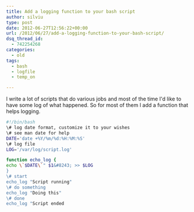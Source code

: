 ```yaml
---
title: Add a logging function to your bash script
author: silviu
type: post
date: 2012-06-27T12:56:22+00:00
url: /2012/06/27/add-a-logging-function-to-your-bash-script/
dsq_thread_id:
  - 742254268
categories:
  - old
tags:
  - bash
  - logfile
  - temp_on

---
```

I write a lot of scripts that do various jobs and most of the time I'd like to have some log of what happened. So for most of them I add a function that helps logging.

```bash
#!/bin/bash
\# log date format, customize it to your wishes
\# see man date for help
DATE='date +%Y/%m/%d:%H:%M:%S'
\# log file
LOG='/var/log/script.log'

function echo_log {
echo \`$DATE\`" $1&#8243; >> $LOG
}
\# start
echo_log "Script running"
\# do something
echo_log "Doing this"
\# done
echo_log "Script ended
```